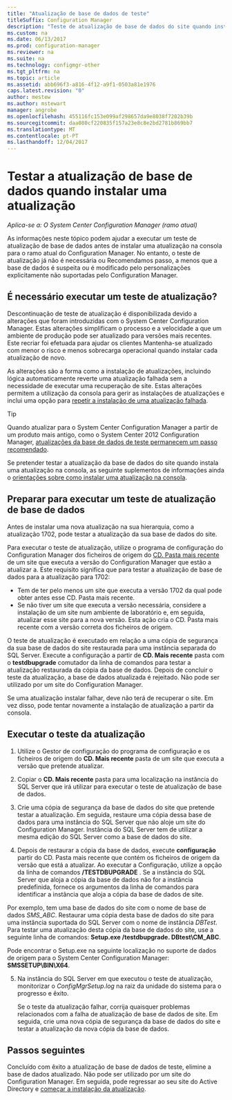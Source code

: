 ```yaml
---
title: "Atualização de base de dados de teste"
titleSuffix: Configuration Manager
description: "Teste de atualização de base de dados do site quando instalar atualizações para o Configuration Manager."
ms.custom: na
ms.date: 06/13/2017
ms.prod: configuration-manager
ms.reviewer: na
ms.suite: na
ms.technology: configmgr-other
ms.tgt_pltfrm: na
ms.topic: article
ms.assetid: abb696f3-a816-4f12-a9f1-0503a81e1976
caps.latest.revision: "0"
author: mestew
ms.author: mstewart
manager: angrobe
ms.openlocfilehash: 455116fc153e099af298657da9e8038f7202b39b
ms.sourcegitcommit: daa080cf220835f157a23e8c8e2bd2781b869bb7
ms.translationtype: MT
ms.contentlocale: pt-PT
ms.lasthandoff: 12/04/2017
---
```

# <a name="test-the-database-upgrade-when-installing-an-update"></a>Testar a atualização de base de dados quando instalar uma atualização

*Aplica-se a: O System Center Configuration Manager (ramo atual)*

As informações neste tópico podem ajudar a executar um teste de atualização de base de dados antes de instalar uma atualização na consola para o ramo atual do Configuration Manager. No entanto, o teste de atualização já não é necessária ou Recomendamos passo, a menos que a base de dados é suspeita ou é modificado pelo personalizações explicitamente não suportadas pelo Configuration Manager.

## <a name="do-i-need-to-run-a-test-upgrade"></a>É necessário executar um teste de atualização?
Descontinuação de teste de atualização é disponibilizada devido a alterações que foram introduzidas com o System Center Configuration Manager. Estas alterações simplificam o processo e a velocidade a que um ambiente de produção pode ser atualizado para versões mais recentes. Este recriar foi efetuada para ajudar os clientes Mantenha-se atualizado com menor o risco e menos sobrecarga operacional quando instalar cada atualização de novo.

As alterações são a forma como a instalação de atualizações, incluindo lógica automaticamente reverte uma atualização falhada sem a necessidade de executar uma recuperação de site. Estas alterações permitem a utilização da consola para gerir as instalações de atualizações e inclui uma opção para [repetir a instalação de uma atualização falhada](/sccm/core/servers/manage/install-in-console-updates#bkmk_retry).

> [!TIP]
> Quando atualizar para o System Center Configuration Manager a partir de um produto mais antigo, como o System Center 2012 Configuration Manager, [atualizações da base de dados de teste permanecem um passo recomendado](/sccm/core/servers/deploy/install/upgrade-to-configuration-manager#a-namebkmktesta-test-the-site-database-upgrade).

Se pretender testar a atualização da base de dados do site quando instala uma atualização na consola, as seguinte suplementos de informações ainda o [orientações sobre como instalar uma atualização na consola](/sccm/core/servers/manage/install-in-console-updates#a-namebkmkinstalla-install-in-console-updates).

## <a name="prepare-to-run-a-test-database-upgrade"></a>Preparar para executar um teste de atualização de base de dados  
Antes de instalar uma nova atualização na sua hierarquia, como a atualização 1702, pode testar a atualização da sua base de dados do site.

Para executar o teste de atualização, utilize o programa de configuração do Configuration Manager dos ficheiros de origem do [CD. Pasta mais recente](/sccm/core/servers/manage/the-cd.latest-folder) de um site que executa a versão do Configuration Manager que estão a atualizar a. Este requisito significa que para testar a atualização de base de dados para a atualização para 1702:
-   Tem de ter pelo menos um site que executa a versão 1702 da qual pode obter antes esse CD. Pasta mais recente.
-   Se não tiver um site que executa a versão necessária, considere a instalação de um site num ambiente de laboratório e, em seguida, atualizar esse site para a nova versão. Esta ação cria o CD. Pasta mais recente com a versão correta dos ficheiros de origem.

O teste de atualização é executado em relação a uma cópia de segurança da sua base de dados do site restaurada para uma instância separada do SQL Server.  Execute a configuração a partir de **CD. Mais recente** pasta com o **testdbupgrade** comutador da linha de comandos para testar a atualização restaurada da cópia da base de dados. Depois de concluir o teste da atualização, a base de dados atualizada é rejeitado. Não pode ser utilizado por um site do Configuration Manager.

Se uma atualização instalar falhar, deve não terá de recuperar o site. Em vez disso, pode tentar novamente a instalação de atualização a partir da consola.

##  <a name="run-the-test-upgrade"></a>Executar o teste da atualização    
1.  Utilize o Gestor de configuração do programa de configuração e os ficheiros de origem do **CD. Mais recente** pasta de um site que executa a versão que pretende atualizar.  

2.  Copiar o **CD. Mais recente** pasta para uma localização na instância do SQL Server que irá utilizar para executar o teste de atualização de base de dados.

3.  Crie uma cópia de segurança da base de dados do site que pretende testar a atualização. Em seguida, restaure uma cópia dessa base de dados para uma instância do SQL Server que não aloje um site do Configuration Manager. Instância do SQL Server tem de utilizar a mesma edição do SQL Server como a base de dados do site.  

4.  Depois de restaurar a cópia da base de dados, execute **configuração** partir do CD. Pasta mais recente que contém os ficheiros de origem da versão que está a atualizar. Ao executar a Configuração, utilize a opção da linha de comandos **/TESTDBUPGRADE** . Se a instância do SQL Server que aloja a cópia da base de dados não for a instância predefinida, fornece os argumentos da linha de comandos para identificar a instância que aloja a cópia da base de dados de site.   

  Por exemplo, tem uma base de dados do site com o nome de base de dados *SMS_ABC*. Restaurar uma cópia desta base de dados do site para uma instância suportada do SQL Server com o nome de instância *DBTest*. Para testar uma atualização desta cópia da base de dados do site, use a seguinte linha de comandos: **Setup.exe /testdbupgrade. DBtest\CM_ABC**.  

  Pode encontrar o Setup.exe na seguinte localização no suporte de dados de origem para o System Center Configuration Manager: **SMSSETUP\BIN\X64**.  

5.  Na instância do SQL Server em que executou o teste de atualização, monitorizar o *ConfigMgrSetup.log* na raiz da unidade do sistema para o progresso e êxito.  

     Se o teste da atualização falhar, corrija quaisquer problemas relacionados com a falha de atualização de base de dados de site. Em seguida, crie uma nova cópia de segurança da base de dados do site e testar a atualização da nova cópia da base de dados.  



## <a name="next-steps"></a>Passos seguintes
Concluído com êxito a atualização de base de dados de teste, elimine a base de dados atualizado. Não pode ser utilizado por um site do Configuration Manager. Em seguida, pode regressar ao seu site do Active Directory e [começar a instalação da atualização](/sccm/core/servers/manage/install-in-console-updates).
